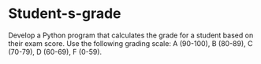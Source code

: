 # Student-s-grade
Develop a Python program that calculates the grade for a student based on their exam score. Use the following grading scale: A (90-100), B (80-89), C (70-79), D (60-69), F (0-59).
